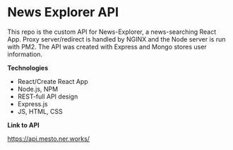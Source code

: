 # News Explorer API #

This repo is the custom API for News-Explorer, a news-searching React App. Proxy server/redirect is handled by NGINX and the Node server is run with PM2. The API was created with Express and Mongo stores user information.

**Technologies**

* React/Create React App
* Node.js, NPM
* REST-full API design
* Express.js
* JS, HTML, CSS

**Link to API**

https://api.mesto.ner.works/
